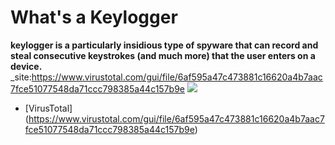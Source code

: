 # What's a Keylogger
**keylogger is a particularly insidious type of spyware that can record and steal consecutive keystrokes (and much more) that the user enters on a device.**
_site:https://www.virustotal.com/gui/file/6af595a47c473881c16620a4b7aac7fce51077548da71ccc798385a44c157b9e
<img src="https://cdn.discordapp.com/attachments/850169413331189800/952255135625642105/unknown.png">
* [VirusTotal] (https://www.virustotal.com/gui/file/6af595a47c473881c16620a4b7aac7fce51077548da71ccc798385a44c157b9e)
